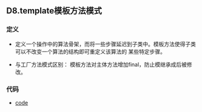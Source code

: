 ## D8.template模板方法模式

### 定义

- 定义一个操作中的算法骨架，而将一些步骤延迟到子类中。模板方法使得子类可以不改变一个算法的结构即可重定义该算法的
某些特定步骤。

- 与工厂方法模式区别： 模板方法对主体方法增加final，防止模继承成后被修改。

### 代码

- [code](../template)
